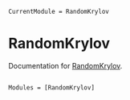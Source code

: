 ```@meta
CurrentModule = RandomKrylov
```

# RandomKrylov

Documentation for [RandomKrylov](https://github.com/tmigot/RandomKrylov.jl).

```@index
```

```@autodocs
Modules = [RandomKrylov]
```
